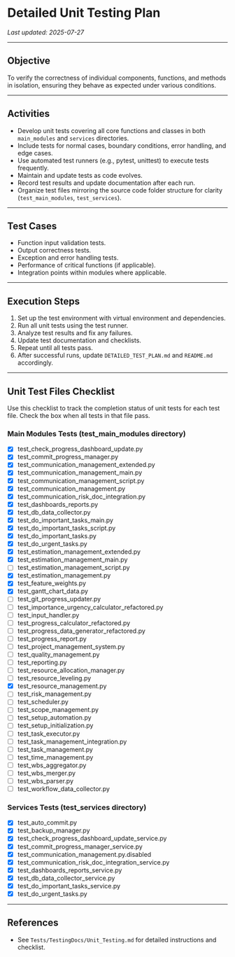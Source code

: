 # Detailed Unit Testing Plan

_Last updated: 2025-07-27_

---

## Objective

To verify the correctness of individual components, functions, and methods in isolation, ensuring they behave as expected under various conditions.

---

## Activities

- Develop unit tests covering all core functions and classes in both `main_modules` and `services` directories.
- Include tests for normal cases, boundary conditions, error handling, and edge cases.
- Use automated test runners (e.g., pytest, unittest) to execute tests frequently.
- Maintain and update tests as code evolves.
- Record test results and update documentation after each run.
- Organize test files mirroring the source code folder structure for clarity (`test_main_modules`, `test_services`).

---

## Test Cases

- Function input validation tests.
- Output correctness tests.
- Exception and error handling tests.
- Performance of critical functions (if applicable).
- Integration points within modules where applicable.

---

## Execution Steps

1. Set up the test environment with virtual environment and dependencies.
2. Run all unit tests using the test runner.
3. Analyze test results and fix any failures.
4. Update test documentation and checklists.
5. Repeat until all tests pass.
6. After successful runs, update `DETAILED_TEST_PLAN.md` and `README.md` accordingly.

---

## Unit Test Files Checklist

Use this checklist to track the completion status of unit tests for each test file. Check the box when all tests in that file pass.

### Main Modules Tests (test_main_modules directory)
- [x] test_check_progress_dashboard_update.py
- [x] test_commit_progress_manager.py
- [x] test_communication_management_extended.py
- [x] test_communication_management_main.py
- [x] test_communication_management_script.py
- [x] test_communication_management.py
- [x] test_communication_risk_doc_integration.py
- [x] test_dashboards_reports.py
- [x] test_db_data_collector.py
- [x] test_do_important_tasks_main.py
- [x] test_do_important_tasks_script.py
- [x] test_do_important_tasks.py
- [x] test_do_urgent_tasks.py
- [x] test_estimation_management_extended.py
- [x] test_estimation_management_main.py
- [ ] test_estimation_management_script.py
- [x] test_estimation_management.py
- [x] test_feature_weights.py
- [x] test_gantt_chart_data.py
- [ ] test_git_progress_updater.py
- [ ] test_importance_urgency_calculator_refactored.py
- [ ] test_input_handler.py
- [ ] test_progress_calculator_refactored.py
- [ ] test_progress_data_generator_refactored.py
- [ ] test_progress_report.py
- [ ] test_project_management_system.py
- [ ] test_quality_management.py
- [ ] test_reporting.py
- [ ] test_resource_allocation_manager.py
- [ ] test_resource_leveling.py
- [x] test_resource_management.py
- [ ] test_risk_management.py
- [ ] test_scheduler.py
- [ ] test_scope_management.py
- [ ] test_setup_automation.py
- [ ] test_setup_initialization.py
- [ ] test_task_executor.py
- [ ] test_task_management_integration.py
- [ ] test_task_management.py
- [ ] test_time_management.py
- [ ] test_wbs_aggregator.py
- [ ] test_wbs_merger.py
- [ ] test_wbs_parser.py
- [ ] test_workflow_data_collector.py

### Services Tests (test_services directory)
- [x] test_auto_commit.py
- [x] test_backup_manager.py
- [x] test_check_progress_dashboard_update_service.py
- [x] test_commit_progress_manager_service.py
- [x] test_communication_management.py.disabled
- [x] test_communication_risk_doc_integration_service.py
- [x] test_dashboards_reports_service.py
- [x] test_db_data_collector_service.py
- [x] test_do_important_tasks_service.py
- [x] test_do_urgent_tasks.py

---

## References

- See `Tests/TestingDocs/Unit_Testing.md` for detailed instructions and checklist.
